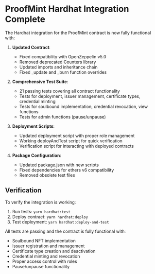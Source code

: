 # ProofMint Hardhat Integration Complete

The Hardhat integration for the ProofMint contract is now fully functional with:

1. **Updated Contract**: 
   - Fixed compatibility with OpenZeppelin v5.0
   - Removed deprecated Counters library
   - Updated imports and inheritance chain
   - Fixed _update and _burn function overrides

2. **Comprehensive Test Suite**:
   - 21 passing tests covering all contract functionality
   - Tests for deployment, issuer management, certificate types, credential minting
   - Tests for soulbound implementation, credential revocation, view functions
   - Tests for admin functions (pause/unpause)

3. **Deployment Scripts**:
   - Updated deployment script with proper role management
   - Working deployAndTest script for quick verification
   - Verification script for interacting with deployed contracts

4. **Package Configuration**:
   - Updated package.json with new scripts
   - Fixed dependencies for ethers v6 compatibility
   - Removed obsolete test files

## Verification

To verify the integration is working:

1. Run tests: `yarn hardhat:test`
2. Deploy contract: `yarn hardhat:deploy`
3. Test deployment: `yarn hardhat:deploy-and-test`

All tests are passing and the contract is fully functional with:
- Soulbound NFT implementation
- Issuer registration and management
- Certificate type creation and deactivation
- Credential minting and revocation
- Proper access control with roles
- Pause/unpause functionality